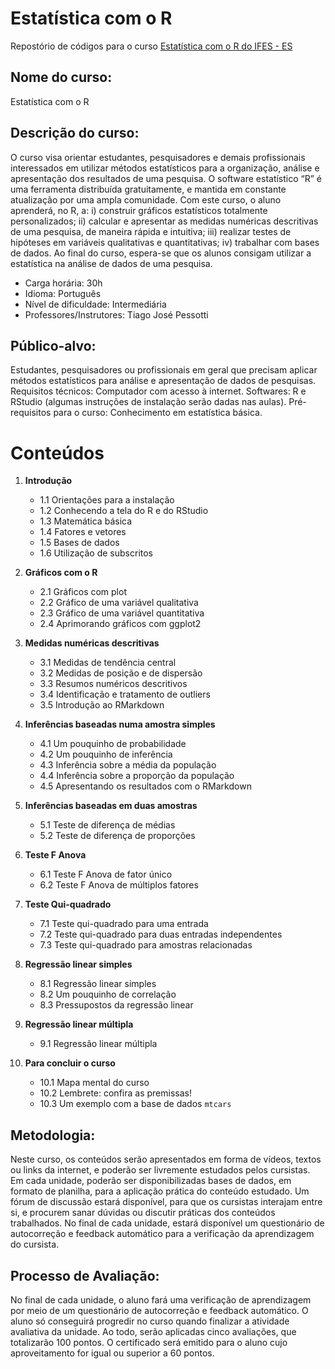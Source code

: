 # Estatística com o R

Repostório de códigos para o curso [Estatística com o R do IFES - ES](https://mooc.cefor.ifes.edu.br/moodle/enrol/index.php?id=596) 

## Nome do curso:

Estatística com o R

## Descrição do curso:

O curso visa orientar estudantes, pesquisadores e demais profissionais interessados em utilizar métodos estatísticos para a organização, análise e apresentação dos resultados de uma pesquisa. O software estatístico “R” é uma ferramenta distribuída gratuitamente, e mantida em constante atualização por uma ampla comunidade. Com este curso, o aluno aprenderá, no R, a: i) construir gráficos estatísticos totalmente personalizados; ii) calcular e apresentar as medidas numéricas descritivas de uma pesquisa, de maneira rápida e intuitiva; iii) realizar testes de hipóteses em variáveis qualitativas e quantitativas; iv) trabalhar com bases de dados. Ao final do curso, espera-se que os alunos consigam utilizar a estatística na análise de dados de uma pesquisa.

* Carga horária: 30h
* Idioma: Português
* Nível de dificuldade: Intermediária
* Professores/Instrutores: Tiago José Pessotti

## Público-alvo:

Estudantes, pesquisadores ou profissionais em geral que precisam aplicar métodos estatísticos para análise e apresentação de dados de pesquisas.
Requisitos técnicos: Computador com acesso à internet. Softwares: R e RStudio (algumas instruções de instalação serão dadas nas aulas).
Pré-requisitos para o curso: Conhecimento em estatística básica.

# Conteúdos

1. **Introdução**

    - 1.1 Orientações para a instalação  
    - 1.2 Conhecendo a tela do R e do RStudio  
    - 1.3 Matemática básica  
    - 1.4 Fatores e vetores  
    - 1.5 Bases de dados  
    - 1.6 Utilização de subscritos

2. **Gráficos com o R**

    - 2.1 Gráficos com plot  
    - 2.2 Gráfico de uma variável qualitativa  
    - 2.3 Gráfico de uma variável quantitativa  
    - 2.4 Aprimorando gráficos com ggplot2

3. **Medidas numéricas descritivas**

    - 3.1 Medidas de tendência central  
    - 3.2 Medidas de posição e de dispersão  
    - 3.3 Resumos numéricos descritivos  
    - 3.4 Identificação e tratamento de outliers  
    - 3.5 Introdução ao RMarkdown

4. **Inferências baseadas numa amostra simples**

    - 4.1 Um pouquinho de probabilidade  
    - 4.2 Um pouquinho de inferência  
    - 4.3 Inferência sobre a média da população  
    - 4.4 Inferência sobre a proporção da população  
    - 4.5 Apresentando os resultados com o RMarkdown

5. **Inferências baseadas em duas amostras**

    - 5.1 Teste de diferença de médias  
    - 5.2 Teste de diferença de proporções

6. **Teste F Anova**

    - 6.1 Teste F Anova de fator único  
    - 6.2 Teste F Anova de múltiplos fatores

7. **Teste Qui-quadrado**

    - 7.1 Teste qui-quadrado para uma entrada  
    - 7.2 Teste qui-quadrado para duas entradas independentes  
    - 7.3 Teste qui-quadrado para amostras relacionadas

8. **Regressão linear simples**

    - 8.1 Regressão linear simples  
    - 8.2 Um pouquinho de correlação  
    - 8.3 Pressupostos da regressão linear

9. **Regressão linear múltipla**

    - 9.1 Regressão linear múltipla

10. **Para concluir o curso**

    - 10.1 Mapa mental do curso  
    - 10.2 Lembrete: confira as premissas!  
    - 10.3 Um exemplo com a base de dados `mtcars`

## Metodologia:

Neste curso, os conteúdos serão apresentados em forma de vídeos, textos ou links da internet, e poderão ser livremente estudados pelos cursistas. Em cada unidade, poderão ser disponibilizadas bases de dados, em formato de planilha, para a aplicação prática do conteúdo estudado. Um fórum de discussão estará disponível, para que os cursistas interajam entre si, e procurem sanar dúvidas ou discutir práticas dos conteúdos trabalhados. No final de cada unidade, estará disponível um questionário de autocorreção e feedback automático para a verificação da aprendizagem do cursista.

## Processo de Avaliação:

No final de cada unidade, o aluno fará uma verificação de aprendizagem por meio de um questionário de autocorreção e feedback automático. O aluno só conseguirá progredir no curso quando finalizar a atividade avaliativa da unidade. Ao todo, serão aplicadas cinco avaliações, que totalizarão 100 pontos. O certificado será emitido para o aluno cujo aproveitamento for igual ou superior a 60 pontos.
